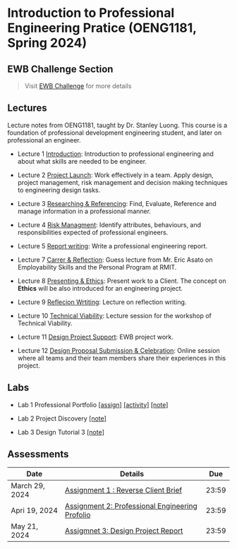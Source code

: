 # Introduction to Professional Engineering Pratice (OENG1181, Spring 2024)

## EWB Challenge Section

> Visit [EWB Challenge](./EWB-challenge/README.md) for more details

## Lectures

Lecture notes from OENG1181, taught by Dr. Stanley Luong. This course is a foundation of professional development engineering student, and later on professional an engineer.

* Lecture 1 [Introduction](w1-introduction.md): Introduction to professional engineering and about what skills are needed to be engineer. 

* Lecture 2 [Project Launch](w2-project.md): Work effectively in a team. Apply design, project management, risk management and decision making techniques to engineering design tasks. 

* Lecture 3 [Researching & Referencing](w3-referencing.md): Find, Evaluate, Reference and manage information in a professional manner.

* Lecture 4 [Risk Managment](w4-risk.md): Identify attributes, behaviours, and responsibilities expected of professional engineers.

* Lecture 5 [Report writing](report.md): Write a professional engineering report.

* Lecture 7 [Carrer & Reflection](carrer.md): Guess lecture from Mr. Eric Asato on Employability Skills and the Personal Program at RMIT.

* Lecture 8 [Presenting & Ethics](presenting.md): Present work to a Client. The concept on **Ethics** will be also introduced for an engineering project.

* Lecture 9 [Reflecion Wrtiting](reflecion.md): Lecture on reflection writing.

* Lecture 10 [Technical Viability](technical.md): Lecture session for the workshop of Technical Viability.

* Lecture 11 [Design Project Support](design.md): EWB project work.

* Lecture 12 [Design Proposal Submission & Celebration](submission.md): Online session where all teams and their team members share their experiences in this project.

## Labs

* Lab 1 Professional Portfolio [[assign]](https://mega.nz/file/GXhygKYS#s_f_yuPszi1t5CX1UXsQvWkeAEE8AKSPiVPQEOF5qnE) [[activity]](https://mega.nz/file/iXJDAIhA#KDsHEHFl0DcC232MpsfY40km3dNEMpsVfbFhIMSnZfg) [[note]](lab1-introduction.md)

* Lab 2 Project Discovery [[note]](lab2-project.md)

* Lab 3 Design Tutorial 3 [[note]](lab3-referencing.md)

## Assessments

|  Date|    Details       |  Due   	|
| ------------- |-------------  | ------- |
|    March 29, 2024    |    [Assignment 1 : Reverse Client Brief](https://rmit.instructure.com/courses/135772/assignments/925225)          | 23:59       |
|    Apri 19, 2024    |    [Assignment 2: Professional Engineering Profolio](https://rmit.instructure.com/courses/135772/assignments/925221)          |  23:59      |
|    May 21, 2024    |    [Assigmnet 3: Design Project Report](https://rmit.instructure.com/courses/135772/assignments/925223)          | 23:59       |

